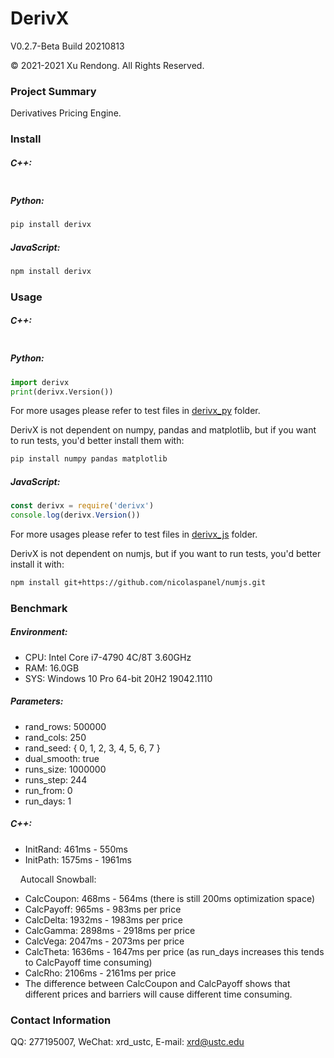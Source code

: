 # DerivX
V0.2.7-Beta Build 20210813

© 2021-2021 Xu Rendong. All Rights Reserved.

### Project Summary
Derivatives Pricing Engine.

### Install
##### C++:
```bash

```

##### Python:
```bash
pip install derivx
```

##### JavaScript:
```bash
npm install derivx
```

### Usage
##### C++:
```c++

```

##### Python:
```python
import derivx
print(derivx.Version())
```
For more usages please refer to test files in [derivx_py](https://github.com/xurendong/derivx/tree/main/exe/windows/bin/derivx_py) folder.

DerivX is not dependent on numpy, pandas and matplotlib, but if you want to run tests, you'd better install them with:
```bash
pip install numpy pandas matplotlib
```

##### JavaScript:
```javascript
const derivx = require('derivx')
console.log(derivx.Version())
```
For more usages please refer to test files in [derivx_js](https://github.com/xurendong/derivx/tree/main/exe/windows/bin/derivx_js) folder.

DerivX is not dependent on numjs, but if you want to run tests, you'd better install it with:
```bash
npm install git+https://github.com/nicolaspanel/numjs.git
```

### Benchmark
##### Environment:
+ CPU: Intel Core i7-4790 4C/8T 3.60GHz
+ RAM: 16.0GB
+ SYS: Windows 10 Pro 64-bit 20H2 19042.1110

##### Parameters:
+ rand_rows: 500000
+ rand_cols: 250
+ rand_seed: { 0, 1, 2, 3, 4, 5, 6, 7 }
+ dual_smooth: true
+ runs_size: 1000000
+ runs_step: 244
+ run_from: 0
+ run_days: 1

##### C++:
+ InitRand: 461ms - 550ms
+ InitPath: 1575ms - 1961ms

&nbsp;&nbsp;&nbsp;&nbsp;Autocall Snowball:

+ CalcCoupon: 468ms - 564ms (there is still 200ms optimization space)
+ CalcPayoff: 965ms - 983ms per price
+ CalcDelta: 1932ms - 1983ms per price
+ CalcGamma: 2898ms - 2918ms per price
+ CalcVega: 2047ms - 2073ms per price
+ CalcTheta: 1636ms - 1647ms per price (as run_days increases this tends to CalcPayoff time consuming)
+ CalcRho: 2106ms - 2161ms per price
+ The difference between CalcCoupon and CalcPayoff shows that different prices and barriers will cause different time consuming.

### Contact Information
QQ: 277195007, WeChat: xrd_ustc, E-mail: xrd@ustc.edu
